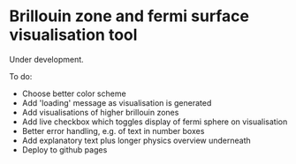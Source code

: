 # Brillouin zone and fermi surface visualisation tool

Under development.

To do:

- Choose better color scheme
- Add 'loading' message as visualisation is generated
- Add visualisations of higher brillouin zones
- Add live checkbox which toggles display of fermi sphere on visualisation
- Better error handling, e.g. of text in number boxes
- Add explanatory text plus longer physics overview underneath
- Deploy to github pages